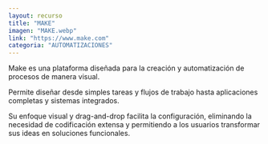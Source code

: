 ```yaml
---
layout: recurso
title: "MAKE"
imagen: "MAKE.webp"
link: "https://www.make.com"
categoria: "AUTOMATIZACIONES"
---
```


Make es una plataforma diseñada para la creación y automatización de procesos de manera visual. 

Permite diseñar desde simples tareas y flujos de trabajo hasta aplicaciones completas y sistemas integrados. 

Su enfoque visual y drag-and-drop facilita la configuración, eliminando la necesidad de codificación extensa y permitiendo a los usuarios transformar sus ideas en soluciones funcionales.
